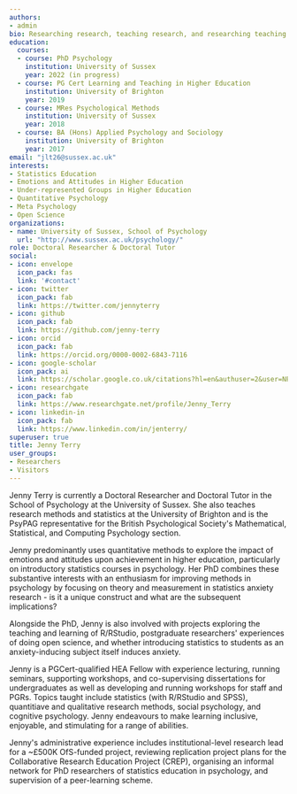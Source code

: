 ```yaml
---
authors:
- admin
bio: Researching research, teaching research, and researching teaching research.
education:
  courses:
  - course: PhD Psychology
    institution: University of Sussex
    year: 2022 (in progress)
  - course: PG Cert Learning and Teaching in Higher Education
    institution: University of Brighton
    year: 2019
  - course: MRes Psychological Methods
    institution: University of Sussex
    year: 2018
  - course: BA (Hons) Applied Psychology and Sociology
    institution: University of Brighton
    year: 2017
email: "jlt26@sussex.ac.uk"
interests:
- Statistics Education
- Emotions and Attitudes in Higher Education
- Under-represented Groups in Higher Education
- Quantitative Psychology
- Meta Psychology
- Open Science
organizations:
- name: University of Sussex, School of Psychology
  url: "http://www.sussex.ac.uk/psychology/"
role: Doctoral Researcher & Doctoral Tutor
social:
- icon: envelope
  icon_pack: fas
  link: '#contact'
- icon: twitter
  icon_pack: fab
  link: https://twitter.com/jennyterry
- icon: github
  icon_pack: fab
  link: https://github.com/jenny-terry
- icon: orcid
  icon_pack: fab
  link: https://orcid.org/0000-0002-6843-7116
- icon: google-scholar
  icon_pack: ai
  link: https://scholar.google.co.uk/citations?hl=en&authuser=2&user=NPRFSwYAAAAJ
- icon: researchgate
  icon_pack: fab
  link: https://www.researchgate.net/profile/Jenny_Terry
- icon: linkedin-in
  icon_pack: fab
  link: https://www.linkedin.com/in/jenterry/
superuser: true
title: Jenny Terry
user_groups:
- Researchers
- Visitors
---
```


Jenny Terry is currently a Doctoral Researcher and Doctoral Tutor in the School of Psychology at the University of Sussex. She also teaches research methods and statistics at the University of Brighton and is the PsyPAG representative for the British Psychological Society's Mathematical, Statistical, and Computing Psychology section.

Jenny predominantly uses quantitative methods to explore the impact of emotions and attitudes upon achievement in higher education, particularly on introductory statistics courses in psychology. Her PhD combines these substantive interests with an enthusiasm for improving methods in psychology by focusing on theory and measurement in statistics anxiety research - is it a unique construct and what are the subsequent implications?

Alongside the PhD, Jenny is also involved with projects exploring the teaching and learning of R/RStudio, postgraduate researchers' experiences of doing open science, and whether introducing statistics to students as an anxiety-inducing subject itself induces anxiety.

Jenny is a PGCert-qualified HEA Fellow with experience lecturing, running seminars, supporting workshops, and co-supervising dissertations for undergraduates as well as developing and running workshops for staff and PGRs. Topics taught include statistics (with R/RStudio and SPSS), quantitiave and qualitative research methods, social psychology, and cognitive psychology. Jenny endeavours to make learning inclusive, enjoyable, and stimulating for a range of abilities.

Jenny's administrative experience includes institutional-level research lead for a ~£500K OfS-funded project, reviewing replication project plans for the Collaborative Research Education Project (CREP), organising an informal network for PhD researchers of statistics education in psychology, and supervision of a peer-learning scheme.